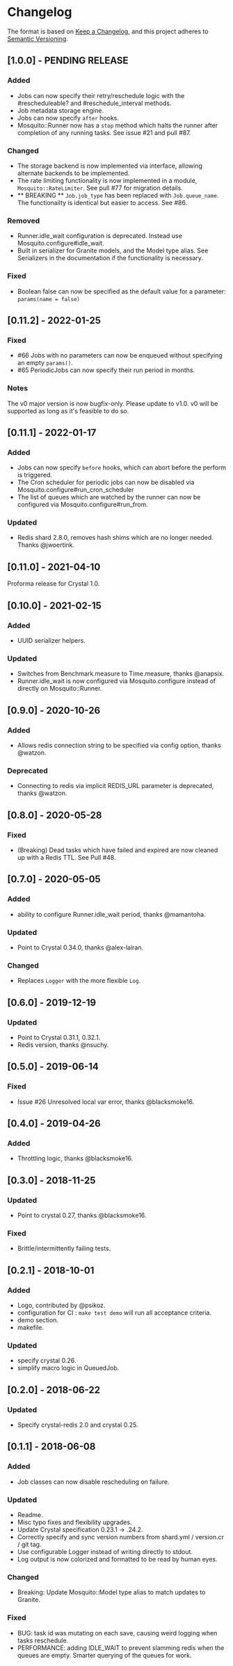 # Changelog

The format is based on [Keep a
Changelog](https://keepachangelog.com/en/1.0.0/), and this project adheres to
[Semantic Versioning](https://semver.org/spec/v2.0.0.html).

## [1.0.0] - PENDING RELEASE
### Added
- Jobs can now specify their retry/reschedule logic with the #rescheduleable?
  and #reschedule_interval methods.
- Job metadata storage engine.
- Jobs can now specify `after` hooks.
- Mosquito::Runner now has a `stop` method which halts the runner after
  completion of any running tasks. See issue #21 and pull #87.

### Changed
- The storage backend is now implemented via interface, allowing alternate
  backends to be implemented.
- The rate limiting functionality is now implemented in a module,
  `Mosquito::RateLimiter`. See pull #77 for migration details.
- ** BREAKING ** `Job.job_type` has been replaced with `Job.queue_name`. The
  functionailty is identical but easier to access. See #86.

### Removed
- Runner.idle_wait configuration is deprecated. Instead use
  Mosquito.configure#idle_wait.
- Built in serializer for Granite models, and the Model type alias. See
  Serializers in the documentation if the functionality is necessary.

### Fixed
- Boolean false can now be specified as the default value for a parameter:
  `params(name = false)`

## [0.11.2] - 2022-01-25
### Fixed
- #66 Jobs with no parameters can now be enqueued without specifying an empty
  `params()`.
- #65 PeriodicJobs can now specify their run period in months.

### Notes
The v0 major version is now bugfix-only. Please update to v1.0. v0 will be
supported as long as it's feasible to do so.

## [0.11.1] - 2022-01-17
### Added
- Jobs can now specify `before` hooks, which can abort before the perform is
  triggered.
- The Cron scheduler for periodic jobs can now be disabled via
  Mosquito.configure#run_cron_scheduler
- The list of queues which are watched by the runner can now be configured via
  Mosquito.configure#run_from.

### Updated
- Redis shard 2.8.0, removes hash shims which are no longer needed. Thanks
  @jwoertink.

## [0.11.0] - 2021-04-10
Proforma release for Crystal 1.0.

## [0.10.0] - 2021-02-15
### Added
- UUID serializer helpers.

### Updated
- Switches from Benchmark.measure to Time.measure, thanks @anapsix.
- Runner.idle_wait is now configured via Mosquito.configure instead of directly
  on Mosquito::Runner.

## [0.9.0] - 2020-10-26
### Added
- Allows redis connection string to be specified via config option, thanks
  @watzon.

### Deprecated
- Connecting to redis via implicit REDIS_URL parameter is deprecated, thanks
  @watzon.

## [0.8.0] - 2020-05-28
### Fixed
- (Breaking) Dead tasks which have failed and expired are now cleaned up with a
  Redis TTL. See Pull #48.

## [0.7.0] - 2020-05-05
### Added
- ability to configure Runner.idle_wait period, thanks @mamantoha.

### Updated
- Point to Crystal 0.34.0, thanks @alex-lairan.

### Changed
- Replaces `Logger` with the more flexible `Log`.

## [0.6.0] - 2019-12-19
### Updated
- Point to Crystal 0.31.1, 0.32.1.
- Redis version, thanks @nsuchy.

## [0.5.0] - 2019-06-14
### Fixed
- Issue #26 Unresolved local var error, thanks @blacksmoke16.

## [0.4.0] - 2019-04-26
### Added
- Throttling logic, thanks @blacksmoke16.

## [0.3.0] - 2018-11-25
### Updated
- Point to crystal 0.27, thanks @blacksmoke16.

### Fixed
- Brittle/intermittently failing tests.

## [0.2.1] - 2018-10-01

### Added
- Logo, contributed by @psikoz.
- configuration for CI : `make test demo` will run all acceptance criteria.
- demo section.
- makefile.

### Updated
- specify crystal 0.26.
- simplify macro logic in QueuedJob.

## [0.2.0] - 2018-06-22
### Updated
- Specify crystal-redis 2.0 and crystal 0.25.

## [0.1.1] - 2018-06-08

### Added
- Job classes can now disable rescheduling on failure.

### Updated
- Readme.
- Misc typo fixes and flexibility upgrades.
- Update Crystal specification 0.23.1 -> .24.2.
- Correctly specify and sync version numbers from shard.yml / version.cr / git
  tag.
- Use configurable Logger instead of writing directly to stdout.
- Log output is now colorized and formatted to be read by human eyes.

### Changed
- Breaking: Update Mosquito::Model type alias to match updates to Granite.

### Fixed
- BUG: task id was mutating on each save, causing weird logging when tasks
  reschedule.
- PERFORMANCE: adding IDLE_WAIT to prevent slamming redis when the queues are
  empty. Smarter querying of the queues for work.
